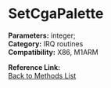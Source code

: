 # SetCgaPalette

**Parameters:** integer;  
**Category:** IRQ routines  
**Compatibility:** X86, M1ARM  

**Reference Link:**  
[Back to Methods List](../../SUMMARY.md)

